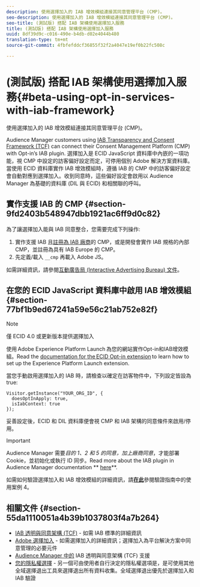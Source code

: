 ```yaml
---
description: 使用選擇加入的 IAB 增效模組連接其同意管理平台 (CMP)。
seo-description: 使用選擇加入的 IAB 增效模組連接其同意管理平台 (CMP)。
seo-title: (測試版) 搭配 IAB 架構使用選擇加入服務
title: (測試版) 搭配 IAB 架構使用選擇加入服務
uuid: 8df39d9c-c016-490e-b4db-d02e4044b480
translation-type: tm+mt
source-git-commit: 4fbfefddcf36855f32f2a4047e19ef0b22fc508c

---
```



# (測試版) 搭配 IAB 架構使用選擇加入服務{#beta-using-opt-in-services-with-iab-framework}

使用選擇加入的 IAB 增效模組連接其同意管理平台 (CMP)。

Audience Manager customers using [IAB Transparency and Consent Framework (TCF)](https://iabtechlab.com/standards/gdpr-transparency-and-consent-framework/) can connect their Consent Management Platform (CMP) with Opt-in’s IAB plugin. 選擇加入是 ECID JavaScript 資料庫中內嵌的一項功能，視 CMP 中設定的訪客偏好設定而定，可停用個別 Adobe 解決方案資料庫。當使用 ECID 資料庫實作 IAB 增效模組時，遵循 IAB 的 CMP 中的訪客偏好設定會自動對應到選擇加入。收到同意時，這些偏好設定會啟用以 Audience Manager 為基礎的資料庫 (DIL 與 ECID) 和相關聯的呼叫。

## 實作支援 IAB 的 CMP {#section-9fd2403b548947dbb1921ac6ff9d0c82}

為了讓選擇加入能與 IAB 同意整合，您需要完成下列操作:

1. 實作支援 IAB 且[註冊為 IAB 廠商](https://vendorlist.consensu.org/vendorlist.json)的 CMP，或是開發會實作 IAB 規格的內部 CMP，並註冊為具有 IAB Europe 的 CMP。
1. 先定義/載入 `__cmp` 再載入 Adobe JS。

如需詳細資訊，請參閱[互動廣告局 (Interactive Advertising Bureau) 文件](https://github.com/InteractiveAdvertisingBureau/GDPR-Transparency-and-Consent-Framework/blob/master/v1.1%20Implementation%20Guidelines.md)。

## 在您的 ECID JavaScript 資料庫中啟用 IAB 增效模組 {#section-77bf1b9ed67241a59e56c21ab752e82f}

>[!NOTE]
>
>僅 ECID 4.0 或更新版本提供選擇加入

使用 Adobe Experience Platform Launch 為您的網站實作Opt-in和IAB增效模組。Read the [documentation for the ECID Opt-in extension](https://marketing-beta.adobe.com/resources/help/launch/ecid-optin/) to learn how to set up the Experience Platform Launch extension.

當您手動啟用選擇加入的 IAB 時，請檢查以確定在訪客物件中，下列設定皆設為 true:

```
Visitor.getInstance("YOUR_ORG_ID", {  
  doesOptInApply: true,   
  isIabContext: true   
});
```

妥善設定後，ECID 和 DIL 資料庫便會視 CMP 和 IAB 架構的同意條件來啟用/停用。

>[!IMPORTANT]
>
>Audience Manager 需要*目的 1、2 和 5 的同意，加上廠商同意*，才能部署 Cookie，並初始化或執行 ID 同步。Read more about the IAB plugin in Audience Manager documentation ** [here](https://marketing-beta.adobe.com/resources/help/aam/iab-support/aam-iab-support.html)**.

如需如何驗證選擇加入和 IAB 增效模組的詳細資訊，請[**在此**](../../implementation-guides/opt-in-service/testing-optin-and-iab-plugin.md#section-ca5c6f92fbdf4fd29b4acb6b644efbd0)參閱驗證指南中的使用案例 4。

## 相關文件 {#section-55da1110051a4b39b1037803f4a7b264}

* [IAB 透明與同意架構 (TCF)](https://iabtechlab.com/standards/gdpr-transparency-and-consent-framework/) - 如需 IAB 標準的詳細資訊
* [Adobe 選擇加入](../../implementation-guides/opt-in-service/optin-overview.md#concept-f9b5db0d27a245fbadd3e19162319360) - 如需選擇加入的詳細資訊；選擇加入為平台解決方案中同意管理的必要元件
* [Audience Manager 中的](https://marketing-beta.adobe.com/resources/help/aam/iab-support/aam-iab-support.html) IAB 透明與同意架構 (TCF) 支援
* [您的隱私權選擇](https://www.adobe.com/privacy/opt-out.html#customeruse) - 另一個可由使用者自行決定的隱私權選項是，是可使用其他全域選擇退出工具來選擇退出所有資料收集。全域選擇退出優先於選擇加入和 IAB 驗證

